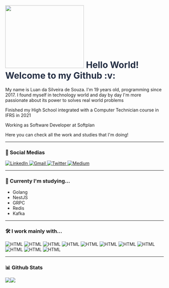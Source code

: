 <h1 style="color:252F44">
  <img src="https://blog.bsource.com.br/assets/img/Tutorial.gif" width="250" height="200" />
  Hello World! Welcome to my Github :v:
</h1>

<p>My name is Luan da Silveira de Souza. I'm 19 years old, programming since 2017. I found myself in technology world and day by day I'm more passionate about its power to solves real world problems</p>
<p>Finished my High School integrated with a Computer Technician course in IFRS in 2021</p>
<p>Working as Software Developer at Softplan</p>
<p>Here you can check all the work and studies that I'm doing!</p>

---
### :busts_in_silhouette: Social Medias 
<a href="https://www.linkedin.com/in/luan-souza-6b07b1171/">
<img alt="LinkedIn" src="https://img.shields.io/badge/-LinkedIn Luan Souza-0A66C2?style=for-the-badge&logo=Linkedin&logoColor=white" />
</a>
<a href="mailto: luansouzasilveira@gmail.com">
<img alt="Gmail" src="https://img.shields.io/badge/-Email luansouzasilveira@gmail.com-D93025?style=for-the-badge&logo=Gmail&logoColor=white&" />
</a>
<a href="https://twitter.com/pescosauro">
<img alt="Twitter" src="https://img.shields.io/badge/-Twitter @pescossauro-1DA1F2?style=for-the-badge&logo=Twitter&logoColor=white&" />
</a>
<a href="https://medium.com/@luansouzasilveira">
<img alt="Medium" src="https://img.shields.io/badge/-Medium @luansouzasilveira-000000?style=for-the-badge&logo=Medium&logoColor=white" />
</a>

---
### :book: Currenty I'm studying...
* Golang
* NestJS
* GRPC
* Redis
* Kafka

---
### :hammer_and_wrench: I work mainly with...
<p align="left">
  <img alt="HTML" src="https://img.shields.io/badge/-Javascript-252F44?style=for-the-badge&logo=javascript&logoColor=white&" />
  <img alt="HTML" src="https://img.shields.io/badge/-Typescript-E73636?style=for-the-badge&logo=typescript&logoColor=white&" />
  <img alt="HTML" src="https://img.shields.io/badge/-NodeJS-252F44?style=for-the-badge&logo=node.js&logoColor=white&" />
  <img alt="HTML" src="https://img.shields.io/badge/-Go-E73636?style=for-the-badge&logo=go&logoColor=white&" />
  <img alt="HTML" src="https://img.shields.io/badge/-Java-252F44?style=for-the-badge&logo=java&logoColor=white&" />
  <img alt="HTML" src="https://img.shields.io/badge/-Kotlin-E73636?style=for-the-badge&logo=kotlin&logoColor=white&" />
  <img alt="HTML" src="https://img.shields.io/badge/-Spring-252F44?style=for-the-badge&logo=spring&logoColor=white&" />
  <img alt="HTML" src="https://img.shields.io/badge/-PostgreSQL-E73636?style=for-the-badge&logo=postgresql&logoColor=white&" />
  <img alt="HTML" src="https://img.shields.io/badge/-MongoDB-252F44?style=for-the-badge&logo=mongodb&logoColor=white&" />
  <img alt="HTML" src="https://img.shields.io/badge/-Kafka-E73636?style=for-the-badge&logo=apachekafka&logoColor=white&" />
  <img alt="HTML" src="https://img.shields.io/badge/-Docker-252F44?style=for-the-badge&logo=docker&logoColor=white&" />
</p>

---
### :bar_chart: Github Stats

<div style="display:flex;">
  <img src="https://github-readme-stats.vercel.app/api/top-langs/?username=LuanSilveiraSouza&title_color=F0F0EA&bg_color=252F44&text_color=F0F0EA&icon_color=E73636&langs_count=8&layout=compact"/>

  <img src="https://github-readme-stats.vercel.app/api?username=LuanSilveiraSouza&show_icons=true&title_color=F0F0EA&bg_color=252F44&text_color=F0F0EA&icon_color=E73636&count_private=true&include_all_commits=true"/>
</div>

